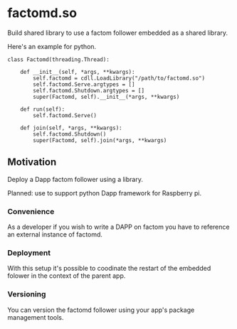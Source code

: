 # factomd.so

Build shared library to use a factom follower embedded as a shared library.

Here's an example for python.
```
class Factomd(threading.Thread):

    def __init__(self, *args, **kwargs):
        self.factomd = cdll.LoadLibrary("/path/to/factomd.so")
        self.factomd.Serve.argtypes = []
        self.factomd.Shutdown.argtypes = []
        super(Factomd, self).__init__(*args, **kwargs)

    def run(self):
        self.factomd.Serve()

    def join(self, *args, **kwargs):
        self.factomd.Shutdown()
        super(Factomd, self).join(*args, **kwargs)
```

## Motivation

Deploy a Dapp factom follower using a library.

Planned: use to support python Dapp framework for Raspberry pi.

### Convenience

 As a developer if you wish to write a DAPP on factom
you have to reference an external instance of factomd.

### Deployment

With this setup it's possible to coodinate the restart
of the embedded folower in the context of the parent app.


### Versioning

You can version the factomd follower using your app's package management tools.
